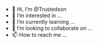 - 👋 Hi, I’m @Trustedson
- 👀 I’m interested in ...
- 🌱 I’m currently learning ...
- 💞️ I’m looking to collaborate on ...
- 📫 How to reach me ...

<!---
Trustedson/Trustedson is a ✨ special ✨ repository because its `README.md` (this file) appears on your GitHub profile.
You can click the Preview link to take a look at your changes.
--->
